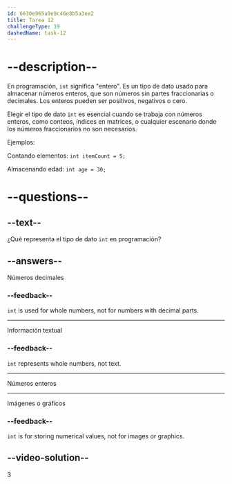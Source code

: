 ```yaml
---
id: 6630e965a9e9c46e8b5a3ee2
title: Tarea 12
challengeType: 19
dashedName: task-12
---
```


# --description--

En programación, `int` significa "entero". Es un tipo de dato usado para almacenar números enteros, que son números sin partes fraccionarias o decimales. Los enteros pueden ser positivos, negativos o cero.

Elegir el tipo de dato `int` es esencial cuando se trabaja con números enteros, como conteos, índices en matrices, o cualquier escenario donde los números fraccionarios no son necesarios.

Ejemplos:

Contando elementos: `int itemCount = 5;`

Almacenando edad: `int age = 30;`

# --questions--

## --text--

¿Qué representa el tipo de dato `int` en programación?

## --answers--

Números decimales

### --feedback--

`int` is used for whole numbers, not for numbers with decimal parts.

---

Información textual

### --feedback--

`int` represents whole numbers, not text.

---

Números enteros

---

Imágenes o gráficos

### --feedback--

`int` is for storing numerical values, not for images or graphics.

## --video-solution--

3
